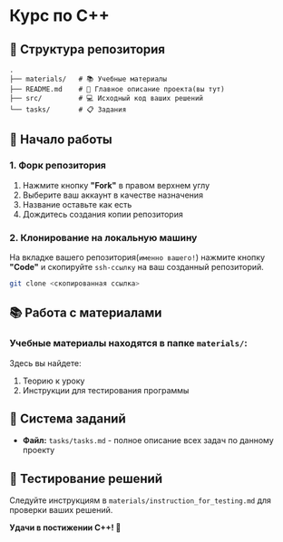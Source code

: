 # Курс по С++

## 📁 Структура репозитория

```
.
├── materials/   # 📚 Учебные материалы
├── README.md    # 📖 Главное описание проекта(вы тут)
├── src/         # 💻 Исходный код ваших решений
└── tasks/       # 📋 Задания
```

## 🚀 Начало работы

### 1. Форк репозитория

1. Нажмите кнопку **"Fork"** в правом верхнем углу
2. Выберите ваш аккаунт в качестве назначения
3. Название оставьте как есть
4. Дождитесь создания копии репозитория

### 2. Клонирование на локальную машину

На вкладке вашего репозитория(`именно вашего!`) нажмите кнопку **"Code"** и скопируйте `ssh-ссылку` на ваш созданный репозиторий. 
```bash
git clone <скопированная ссылка>
```

## 📚 Работа с материалами

### Учебные материалы находятся в папке `materials/`:
Здесь вы найдете:
1. Теорию к уроку
2. Инструкции для тестирования программы

## 🎯 Система заданий

- **Файл:** `tasks/tasks.md` - полное описание всех задач по данному проекту

## 🧪 Тестирование решений

Следуйте инструкциям в `materials/instruction_for_testing.md` для проверки ваших решений.


**Удачи в постижении С++! 🌟**
